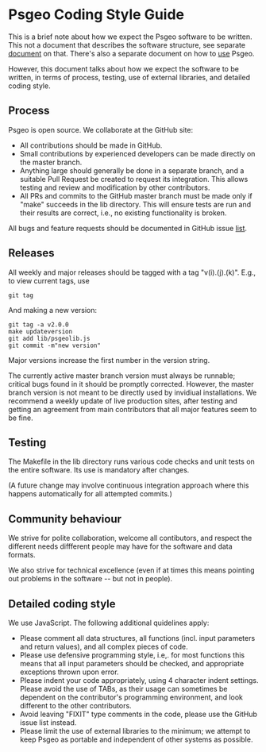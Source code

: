 # Psgeo Coding Style Guide

This is a brief note about how we expect the Psgeo software to be written. This not a document that describes the software structure, see separate [document](https://github.com/jariarkko/psgeo/blob/master/doc/Psgeo-Software-Structure.md)  on that. There's also a separate document on how to [use](https://github.com/jariarkko/psgeo/blob/master/doc/Psgeo-Intro.md) Psgeo.

However, this document talks about how we expect the software to be written, in terms of process, testing, use of external libraries, and detailed coding style.

## Process

Psgeo is open source. We collaborate at the GitHub site:

* All contributions should be made in GitHub.
* Small contributions by experienced developers can be made directly on the master branch.
* Anything large should generally be done in a separate branch, and a suitable Pull  Request be created to request its integration. This allows testing and review and modification by other contributors.
* All PRs and commits to the GitHub master branch must be made only if "make" succeeds in the lib directory. This will ensure tests are run and their results are correct, i.e., no existing functionality is broken.

All bugs and feature requests should be documented in GitHub issue [list](https://github.com/jariarkko/psgeo/issues).

## Releases

All weekly and major releases should be tagged with a tag "v(i).(j).(k)". E.g., to view current tags, use

    git tag

And making a new version:

    git tag -a v2.0.0
    make updateversion
    git add lib/psgeolib.js
    git commit -m"new version"

Major versions increase the first number in the version string.

The currently active master branch version must always be runnable; critical bugs found in it should be promptly corrected. However, the master branch version is not meant to be directly used by invidiual installations. We recommend a weekly update of live production sites, after testing and getting an agreement from main contributors that all major features seem to be fine.

## Testing

The Makefile in the lib directory runs various code checks and unit tests on the entire software. Its use is mandatory after changes.

(A future change may involve continuous integration approach where this happens automatically for all attempted commits.)

## Community behaviour

We strive for polite collaboration, welcome all contibutors, and respect the different needs diffferent people may have for the software and data formats.

We also strive for technical excellence (even if at times this means pointing out problems in the software -- but not in people).

## Detailed coding style

We use JavaScript. The following additional quidelines apply:

* Please comment all data structures, all functions (incl. input parameters and return values), and all complex pieces of code.
* Please use defensive programming style, i.e,. for most functions this means that all input parameters should be checked, and appropriate exceptions thrown upon error.
* Please indent your code appropriately, using 4 character indent settings. Please avoid the use of TABs, as their usage can sometimes be dependent on the contributor's programming environment, and look different to the other contributors.
* Avoid leaving "FIXIT" type comments in the code, please use the GitHub issue list instead.
* Please limit the use of external libraries to the minimum; we attempt to keep Psgeo as portable and independent of other systems as possible.

